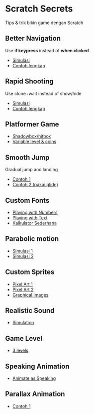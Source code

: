# Scratch Secrets
Tips & trik bikin game dengan Scratch

## Better Navigation
Use **if keypress** instead of **when clicked**
- [Simulasi](https://scratch.mit.edu/projects/557562422)
- [Contoh lengkap](https://scratch.mit.edu/projects/543280244)

## Rapid Shooting
Use clone+wait instead of show/hide
- [Simulasi](https://scratch.mit.edu/projects/545899473/)
- [Contoh lengkap](https://scratch.mit.edu/projects/543280244/)

## Platformer Game
- [Shadowbox/hitbox](https://scratch.mit.edu/projects/717127993/)
- [Variable level & coins](https://scratch.mit.edu/projects/718997520/)

## Smooth Jump
Gradual jump and landing
- [Contoh 1](https://scratch.mit.edu/projects/553864744/)
- [Contoh 2 (pakai glide)](https://scratch.mit.edu/projects/438119024/)

## Custom Fonts
- [Playing with Numbers](https://scratch.mit.edu/projects/668215457)
- [Playing with Text](https://scratch.mit.edu/projects/541423952/)
- [Kalkulator Sederhana](https://scratch.mit.edu/projects/715663723/)

## Parabolic motion
- [Simulasi 1](https://scratch.mit.edu/projects/551901691/)
- [Simulasi 2](https://scratch.mit.edu/projects/516988594/)

## Custom Sprites
- [Pixel Art 1](https://scratch.mit.edu/projects/558803959/)
- [Pixel Art 2](https://scratch.mit.edu/projects/548179639/)
- [Graphical Images](https://scratch.mit.edu/projects/558757723/)

## Realistic Sound
- [Simulation](https://scratch.mit.edu/projects/568734535/)

## Game Level
- [3 levels](https://scratch.mit.edu/projects/557565707)

## Speaking Animation
- [Animate as Speaking](https://scratch.mit.edu/projects/546773675)

## Parallax Animation
- [Contoh 1](https://scratch.mit.edu/projects/665056432)
